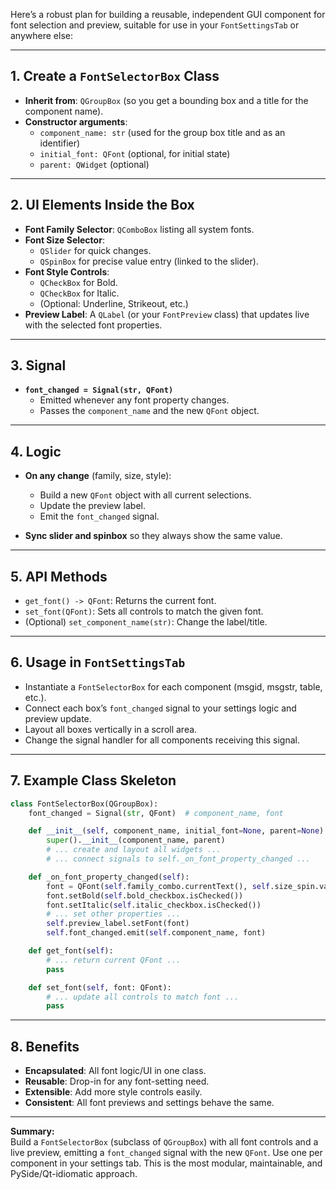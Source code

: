 Here’s a robust plan for building a reusable, independent GUI component for font selection and preview, suitable for use in your `FontSettingsTab` or anywhere else:

---

## 1. **Create a `FontSelectorBox` Class**

- **Inherit from**: `QGroupBox` (so you get a bounding box and a title for the component name).
- **Constructor arguments**: 
  - `component_name: str` (used for the group box title and as an identifier)
  - `initial_font: QFont` (optional, for initial state)
  - `parent: QWidget` (optional)

---

## 2. **UI Elements Inside the Box**

- **Font Family Selector**: `QComboBox` listing all system fonts.
- **Font Size Selector**: 
  - `QSlider` for quick changes.
  - `QSpinBox` for precise value entry (linked to the slider).
- **Font Style Controls**: 
  - `QCheckBox` for Bold.
  - `QCheckBox` for Italic.
  - (Optional: Underline, Strikeout, etc.)
- **Preview Label**: A `QLabel` (or your `FontPreview` class) that updates live with the selected font properties.

---

## 3. **Signal**

- **`font_changed = Signal(str, QFont)`**
  - Emitted whenever any font property changes.
  - Passes the `component_name` and the new `QFont` object.

---

## 4. **Logic**

- **On any change** (family, size, style):
  - Build a new `QFont` object with all current selections.
  - Update the preview label.
  - Emit the `font_changed` signal.

- **Sync slider and spinbox** so they always show the same value.

---

## 5. **API Methods**

- `get_font() -> QFont`: Returns the current font.
- `set_font(QFont)`: Sets all controls to match the given font.
- (Optional) `set_component_name(str)`: Change the label/title.

---

## 6. **Usage in `FontSettingsTab`**

- Instantiate a `FontSelectorBox` for each component (msgid, msgstr, table, etc.).
- Connect each box’s `font_changed` signal to your settings logic and preview update.
- Layout all boxes vertically in a scroll area.
- Change the signal handler for all components receiving this signal.

---

## 7. **Example Class Skeleton**

```python
class FontSelectorBox(QGroupBox):
    font_changed = Signal(str, QFont)  # component_name, font

    def __init__(self, component_name, initial_font=None, parent=None):
        super().__init__(component_name, parent)
        # ... create and layout all widgets ...
        # ... connect signals to self._on_font_property_changed ...

    def _on_font_property_changed(self):
        font = QFont(self.family_combo.currentText(), self.size_spin.value())
        font.setBold(self.bold_checkbox.isChecked())
        font.setItalic(self.italic_checkbox.isChecked())
        # ... set other properties ...
        self.preview_label.setFont(font)
        self.font_changed.emit(self.component_name, font)

    def get_font(self):
        # ... return current QFont ...
        pass

    def set_font(self, font: QFont):
        # ... update all controls to match font ...
        pass
```

---

## 8. **Benefits**

- **Encapsulated**: All font logic/UI in one class.
- **Reusable**: Drop-in for any font-setting need.
- **Extensible**: Add more style controls easily.
- **Consistent**: All font previews and settings behave the same.

---

**Summary:**  
Build a `FontSelectorBox` (subclass of `QGroupBox`) with all font controls and a live preview, emitting a `font_changed` signal with the new `QFont`. Use one per component in your settings tab. This is the most modular, maintainable, and PySide/Qt-idiomatic approach.
